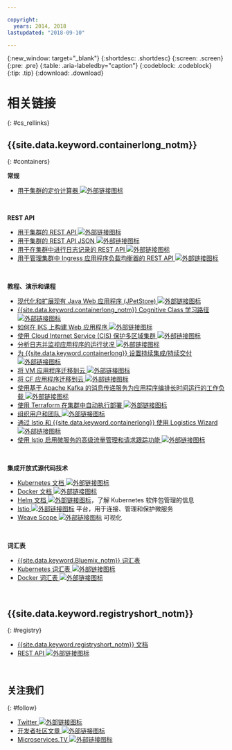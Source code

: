```yaml
---

copyright:
  years: 2014, 2018
lastupdated: "2018-09-10"

---
```


{:new_window: target="_blank"}
{:shortdesc: .shortdesc}
{:screen: .screen}
{:pre: .pre}
{:table: .aria-labeledby="caption"}
{:codeblock: .codeblock}
{:tip: .tip}
{:download: .download}




# 相关链接
{: #cs_rellinks}

## {{site.data.keyword.containerlong_notm}}
{: #containers}

**常规**

- [用于集群的定价计算器 ![外部链接图标](../icons/launch-glyph.svg "外部链接图标")](https://console.bluemix.net/pricing/configure/iaas/containers-kubernetes)

<br />


**REST API**

- [用于集群的 REST API ![外部链接图标](../icons/launch-glyph.svg "外部链接图标")](https://containers.bluemix.net/swagger)
- [用于集群的 REST API JSON ![外部链接图标](../icons/launch-glyph.svg "外部链接图标")](https://containers.bluemix.net/swagger-api-json)
- [用于在集群中进行日志记录的 REST API ![外部链接图标](../icons/launch-glyph.svg "外部链接图标")](https://us-south.containers.bluemix.net/swagger-logging/)
- [用于管理集群中 Ingress 应用程序负载均衡器的 REST API ![外部链接图标](../icons/launch-glyph.svg "外部链接图标")](https://us-south.containers.bluemix.net/swagger-alb-api/)

<br />


**教程、演示和课程**

- [现代化和扩展现有 Java Web 应用程序 (JPetStore) ![外部链接图标](../icons/launch-glyph.svg "外部链接图标")](https://github.com/IBM-Cloud/jpetstore-kubernetes)
- [{{site.data.keyword.containerlong_notm}} Cognitive Class 学习路径 ![外部链接图标](../icons/launch-glyph.svg "外部链接图标")](https://cognitiveclass.ai/learn/containers-k8s-and-istio-on-ibm-cloud/)
- [如何在 IKS 上构建 Web 应用程序 ![外部链接图标](../icons/launch-glyph.svg "外部链接图标")](https://console.bluemix.net/docs/tutorials/scalable-webapp-kubernetes.html#scalable-web-application-on-kubernetes)
- [使用 Cloud Internet Service (CIS) 保护多区域集群 ![外部链接图标](../icons/launch-glyph.svg "外部链接图标")](https://console.bluemix.net/docs/tutorials/multi-region-k8s-cis.html#resilient-and-secure-multi-region-kubernetes-clusters-with-cloud-internet-services)
- [分析日志并监视应用程序的运行状况 ![外部链接图标](../icons/launch-glyph.svg "外部链接图标")](https://console.bluemix.net/docs/tutorials/kubernetes-log-analysis-kibana.html#analyze-logs-and-monitor-the-health-of-kubernetes-applications)
- [为 {{site.data.keyword.containerlong}} 设置持续集成/持续交付 ![外部链接图标](../icons/launch-glyph.svg "外部链接图标")](https://console.bluemix.net/docs/tutorials/continuous-deployment-to-kubernetes.html#continuous-deployment-to-kubernetes)
- [将 VM 应用程序迁移到云 ![外部链接图标](../icons/launch-glyph.svg "外部链接图标")](https://console.bluemix.net/docs/tutorials/vm-to-containers-and-kubernetes.html#moving-a-vm-based-app-to-kubernetes)
- [将 CF 应用程序迁移到云 ![外部链接图标](../icons/launch-glyph.svg "外部链接图标")](https://console.bluemix.net/docs/containers/cs_tutorials_cf.html#cf_tutorial)
- [使用基于 Apache Kafka 的消息传递服务为应用程序编排长时间运行的工作负载 ![外部链接图标](../icons/launch-glyph.svg "外部链接图标")](https://console.bluemix.net/docs/tutorials/pub-sub-object-storage.html#asynchronous-data-processing-using-object-storage-and-pub-sub-messaging)
- [使用 Terraform 在集群中自动执行部署 ![外部链接图标](../icons/launch-glyph.svg "外部链接图标")](https://console.bluemix.net/docs/tutorials/plan-create-update-deployments.html#plan-create-and-update-deployment-environments)
- [组织用户和团队 ![外部链接图标](../icons/launch-glyph.svg "外部链接图标")](https://console.bluemix.net/docs/tutorials/users-teams-applications.html#best-practices-for-organizing-users-teams-applications)
- [通过 Istio 和 {{site.data.keyword.containerlong}} 使用 Logistics Wizard ![外部链接图标](../icons/launch-glyph.svg "外部链接图标")](https://github.com/IBM-Cloud/logistics-wizard-kubernetes)
- [使用 Istio 启用微服务的高级流量管理和请求跟踪功能 ![外部链接图标](../icons/launch-glyph.svg "外部链接图标")](https://developer.ibm.com/code/patterns/manage-microservices-traffic-using-istio/)

<br />


**集成开放式源代码技术**

- [Kubernetes 文档 ![外部链接图标](../icons/launch-glyph.svg "外部链接图标")](https://kubernetes.io/)
- [Docker 文档 ![外部链接图标](../icons/launch-glyph.svg "外部链接图标")](https://docs.docker.com/engine/)
- <a href="https://docs.helm.sh/helm/" target="_blank">Helm 文档 <img src="../icons/launch-glyph.svg" alt="外部链接图标"></a>，了解 Kubernetes 软件包管理的信息
- [Istio ![外部链接图标](../icons/launch-glyph.svg "外部链接图标")](https://istio.io/) 平台，用于连接、管理和保护微服务
- [Weave Scope ![外部链接图标](../icons/launch-glyph.svg "外部链接图标")](https://www.weave.works/oss/scope/) 可视化

<br />


**词汇表**

- [{{site.data.keyword.Bluemix_notm}} 词汇表](/docs/overview/glossary/index.html#glossary)
- [Kubernetes 词汇表 ![外部链接图标](../icons/launch-glyph.svg "外部链接图标")](https://kubernetes.io/docs/reference/glossary/?fundamental=true)
- [Docker 词汇表 ![外部链接图标](../icons/launch-glyph.svg "外部链接图标")](https://docs.docker.com/glossary/)

<br />


## {{site.data.keyword.registryshort_notm}}
{: #registry}

- [{{site.data.keyword.registryshort_notm}} 文档](/docs/services/Registry/index.html)
- [REST API ![外部链接图标](../icons/launch-glyph.svg "外部链接图标")](https://registry.ng.bluemix.net/api/doc/)

<br />


## 关注我们
{: #follow}

- [Twitter ![外部链接图标](../icons/launch-glyph.svg "外部链接图标")](https://twitter.com/hashtag/ibmcontainers)
- [开发者社区文章 ![外部链接图标](../icons/launch-glyph.svg "外部链接图标")](https://www.ibm.com/blogs/bluemix/tag/containers/)
- [Microservices.TV ![外部链接图标](../icons/launch-glyph.svg "外部链接图标")](https://developer.ibm.com/tv/microservices/)

<br />

